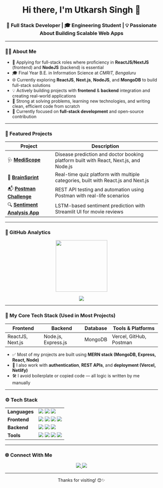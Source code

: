 <h1 align="center">Hi there, I'm Utkarsh Singh 👋</h1>
<h3 align="center">🚀 Full Stack Developer | 🎓 Engineering Student | 💡 Passionate About Building Scalable Web Apps</h3>

---

### 👨‍💻 About Me

- 💼 Applying for full-stack roles where proficiency in **ReactJS/NextJS** (frontend) and **NodeJS** (backend) is essential
- 🎓 Final Year B.E. in Information Science at *CMRIT, Bengaluru*  
- 🌐 Currently exploring **ReactJS**, **Next.js**, **NodeJS**, and **MongoDB** to build full-stack solutions  
- 💡 Actively building projects with **frontend** & **backend** integration and creating real-world applications
- 🧠 Strong at solving problems, learning new technologies, and writing clean, efficient code from scratch
- 🚀 Currently focused on **full-stack development** and open-source contribution


---

### 📌 Featured Projects

| Project | Description |
|--------|-------------|
| 🩺 **[MediScope](https://github.com/Anoymous786/MediScope)** | Disease prediction and doctor booking platform built with React, Next.js, and Node.js |
| 🧠 **[BrainSprint](https://github.com/Anoymous786/BrainSprint-)** | Real-time quiz platform with multiple categories, built with React.js and Next.js |
| 📬 **[Postman Challenge](https://github.com/Anoymous786/Postman-Challenge)** | REST API testing and automation using Postman with real-life scenarios |
| 🔍 **[Sentiment Analysis App](https://github.com/Anoymous786/Sentiment-Analysis-Utkarsh)** | LSTM-based sentiment prediction with Streamlit UI for movie reviews |

---

### 🚀 GitHub Analytics

<p align="center">
  <img src="https://github-readme-stats.vercel.app/api?username=Anoymous786&show_icons=true&theme=radical&count_private=true&hide_border=true" height="170" />
</p>

<p align="center">
  <img src="https://github-readme-stats.vercel.app/api/top-langs/?username=Anoymous786&layout=compact&theme=radical&hide_border=true&langs_count=10&hide=cmake,makefile,shell,swift,kotlin,objective-c&custom_title=Tech%20Stack%20Usage%20(%25)&card_width=500" />
</p>

---

### 🚀 My Core Tech Stack (Used in Most Projects)

| Frontend | Backend | Database | Tools & Platforms |
|----------|---------|----------|-------------------|
| ReactJS, Next.js | Node.js, Express.js | MongoDB | Vercel, GitHub, Postman |

- ✅ Most of my projects are built using **MERN stack (MongoDB, Express, React, Node)**
- 🧠 I also work with **authentication**, **REST APIs**, and **deployment (Vercel, Netlify)**
- 🛠️ I avoid boilerplate or copied code — all logic is written by me manually

---

### ⚙ Tech Stack

<table align="center">
  <tr>
    <td><b>Languages</b></td>
    <td>
      <img src="https://img.shields.io/badge/Python-3670A0?style=for-the-badge&logo=python&logoColor=white"/>
      <img src="https://img.shields.io/badge/JavaScript-yellow?style=for-the-badge&logo=javascript&logoColor=black"/>
      <img src="https://img.shields.io/badge/C-00599C?style=for-the-badge&logo=c&logoColor=white"/>
    </td>
  </tr>
  <tr>
    <td><b>Frontend</b></td>
    <td>
      <img src="https://img.shields.io/badge/React-20232A?style=for-the-badge&logo=react&logoColor=61DAFB"/>
      <img src="https://img.shields.io/badge/Next.js-black?style=for-the-badge&logo=next.js&logoColor=white"/>
      <img src="https://img.shields.io/badge/HTML-E34F26?style=for-the-badge&logo=html5&logoColor=white"/>
      <img src="https://img.shields.io/badge/CSS-1572B6?style=for-the-badge&logo=css3&logoColor=white"/>
    </td>
  </tr>
  <tr>
    <td><b>Backend</b></td>
    <td>
      <img src="https://img.shields.io/badge/Node.js-43853D?style=for-the-badge&logo=node.js&logoColor=white"/>
      <img src="https://img.shields.io/badge/Express.js-black?style=for-the-badge&logo=express&logoColor=white"/>
      <img src="https://img.shields.io/badge/MongoDB-47A248?style=for-the-badge&logo=mongodb&logoColor=white"/>
    </td>
  </tr>
  <tr>
    <td><b>Tools</b></td>
    <td>
      <img src="https://img.shields.io/badge/Git-F05032?style=for-the-badge&logo=git&logoColor=white"/>
      <img src="https://img.shields.io/badge/GitHub-181717?style=for-the-badge&logo=github"/>
      <img src="https://img.shields.io/badge/Postman-FF6C37?style=for-the-badge&logo=postman&logoColor=white"/>
      <img src="https://img.shields.io/badge/VS_Code-007ACC?style=for-the-badge&logo=visual-studio-code"/>
    </td>
  </tr>
</table>

---

### 🌐 Connect With Me

<p align="center">
  <a href="https://www.linkedin.com/in/utkarsh746" target="_blank">
    <img src="https://img.shields.io/badge/LinkedIn-blue?style=for-the-badge&logo=linkedin" />
  </a>
  <a href="https://github.com/Anoymous786" target="_blank">
    <img src="https://img.shields.io/badge/GitHub-black?style=for-the-badge&logo=github" />
  </a>
</p>

---

<p align="center">Thanks for visiting! 😊✨</p>
